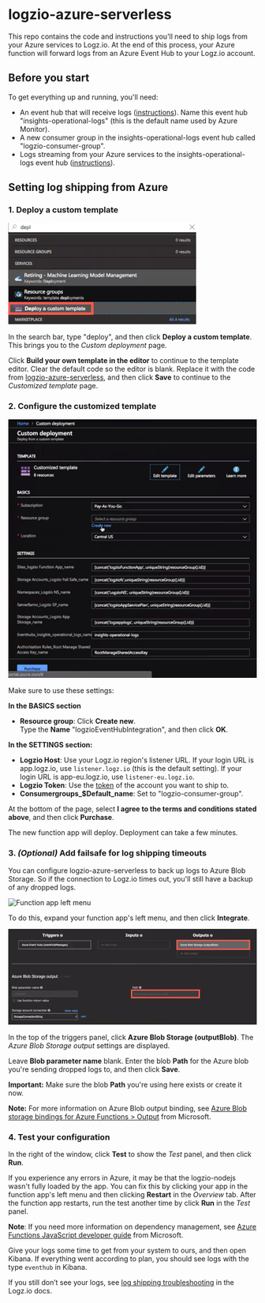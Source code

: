 # logzio-azure-serverless
This repo contains the code and instructions you'll need to ship logs from your Azure services to Logz.io.
At the end of this process, your Azure function will forward logs from an Azure Event Hub to your Logz.io account.

## Before you start

To get everything up and running, you'll need:

* An event hub that will receive logs
  ([instructions](https://docs.microsoft.com/en-us/azure/event-hubs/event-hubs-create)). Name this event hub "insights-operational-logs" (this is the default name used by Azure Monitor).
* A new consumer group in the insights-operational-logs event hub called "logzio-consumer-group".
* Logs streaming from your Azure services to the insights-operational-logs event hub
  ([instructions](https://docs.microsoft.com/en-us/azure/monitoring-and-diagnostics/monitor-stream-monitoring-data-event-hubs)).

## Setting log shipping from Azure

### 1. Deploy a custom template

![Search menu](img/search-deploy-custom-template.png)

In the search bar, type "deploy", and then click **Deploy a custom template**.
This brings you to the _Custom deployment_ page.

Click **Build your own template in the editor** to continue to the template editor.
Clear the default code so the editor is blank.
Replace it with the code from [logzio-azure-serverless](https://raw.githubusercontent.com/logzio/logzio-azure-serverless/master/azuredeploy.json), and then click **Save** to continue to the _Customized template_ page.

### 2. Configure the customized template

![Customized template](img/customized-template-step-2.png)

Make sure to use these settings:

**In the BASICS section**
* **Resource group**: Click **Create new**. <br />
  Type the **Name** "logzioEventHubIntegration", and then click **OK**.

**In the SETTINGS section:**
* **Logzio Host**: Use your Logz.io region's listener URL.
  If your login URL is app.logz.io, use `listener.logz.io` (this is the default setting).
  If your login URL is app-eu.logz.io, use `listener-eu.logz.io`.
* **Logzio Token**: Use the [token](https://app.logz.io/#/dashboard/settings/general) of the account you want to ship to.
* **Consumergroups_$Default_name**: Set to "logzio-consumer-group".

At the bottom of the page, select **I agree to the terms and conditions stated above**, and then click **Purchase**.

The new function app will deploy.
Deployment can take a few minutes.

### 3. _(Optional)_ Add failsafe for log shipping timeouts

You can configure logzio-azure-serverless to back up logs to Azure Blob Storage.
So if the connection to Logz.io times out, you'll still have a backup of any dropped logs.

![Function app left menu](img/function-app-menu-integrate.png)

To do this, expand your function app's left menu, and then click **Integrate**.

![New Blob output](img/azure-blob-storage-outputblob.png)

In the top of the triggers panel, click **Azure Blob Storage (outputBlob)**.
The _Azure Blob Storage output_ settings are displayed.

Leave **Blob parameter name** blank.
Enter the blob **Path** for the Azure blob you're sending dropped logs to, and then click **Save**.

**Important:** Make sure the blob **Path** you're using here exists or create it now.

**Note:** For more information on Azure Blob output binding, see [Azure Blob storage bindings for Azure Functions > Output](https://docs.microsoft.com/en-us/azure/azure-functions/functions-bindings-storage-blob#output) from Microsoft.

### 4. Test your configuration

In the right of the window, click **Test** to show the _Test_ panel, and then click **Run**.

If you experience any errors in Azure, it may be that the logzio-nodejs wasn't fully loaded by the app.
You can fix this by clicking your app in the function app's left menu and then clicking **Restart** in the _Overview_ tab.
After the function app restarts, run the test another time by click **Run** in the _Test_ panel.

**Note**: If you need more information on dependency management, see [Azure Functions JavaScript developer guide](https://docs.microsoft.com/en-us/azure/azure-functions/functions-reference-node#dependency-management) from Microsoft.

Give your logs some time to get from your system to ours, and then open Kibana.
If everything went according to plan, you should see logs with the type `eventhub` in Kibana.

If you still don’t see your logs, see [log shipping troubleshooting](https://docs.logz.io/user-guide/log-shipping/log-shipping-troubleshooting.html) in the Logz.io docs.
